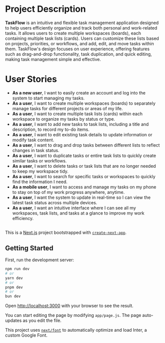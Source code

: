 # Project Description

**TaskFlow** is an intuitive and flexible task management application designed to help users efficiently organize and track both personal and work-related tasks. It allows users to create multiple workspaces (boards), each containing multiple task lists (cards). Users can customize these lists based on projects, priorities, or workflows, and add, edit, and move tasks within them. TaskFlow's design focuses on user experience, offering features such as drag-and-drop functionality, task duplication, and quick editing, making task management simple and effective.

# User Stories

- **As a new user**, I want to easily create an account and log into the system to start managing my tasks.
- **As a user**, I want to create multiple workspaces (boards) to separately manage tasks for different projects or areas of my life.
- **As a user**, I want to create multiple task lists (cards) within each workspace to organize my tasks by status or type.
- **As a user**, I want to add new tasks to task lists, including a title and description, to record my to-do items.
- **As a user**, I want to edit existing task details to update information or modify task content.
- **As a user**, I want to drag and drop tasks between different lists to reflect changes in task status.
- **As a user**, I want to duplicate tasks or entire task lists to quickly create similar tasks or workflows.
- **As a user**, I want to delete tasks or task lists that are no longer needed to keep my workspace tidy.
- **As a user**, I want to search for specific tasks or workspaces to quickly find the information I need.
- **As a mobile user**, I want to access and manage my tasks on my phone to stay on top of my work progress anywhere, anytime.
- **As a user**, I want the system to update in real-time so I can view the latest task status across multiple devices.
- **As a user**, I want an intuitive interface where I can see all my workspaces, task lists, and tasks at a glance to improve my work efficiency.

##

This is a [Next.js](https://nextjs.org/) project bootstrapped with [`create-next-app`](https://github.com/vercel/next.js/tree/canary/packages/create-next-app).

## Getting Started

First, run the development server:

```bash
npm run dev
# or
yarn dev
# or
pnpm dev
# or
bun dev
```

Open [http://localhost:3000](http://localhost:3000) with your browser to see the result.

You can start editing the page by modifying `app/page.js`. The page auto-updates as you edit the file.

This project uses [`next/font`](https://nextjs.org/docs/basic-features/font-optimization) to automatically optimize and load Inter, a custom Google Font.
